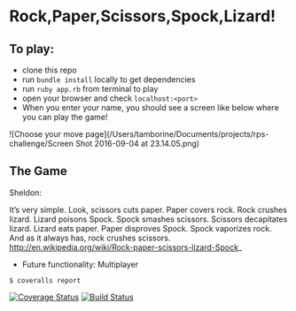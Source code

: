 # Rock,Paper,Scissors,Spock,Lizard!

To play:
-------
* clone this repo
* run `bundle install` locally to get dependencies
* run `ruby app.rb` from terminal to play
* open your browser and check `localhost:<port>`
* When you enter your name, you should see a screen like below where you can play the game!

![Choose your move page](/Users/tamborine/Documents/projects/rps-challenge/Screen Shot 2016-09-04 at 23.14.05.png)


The Game
----
Sheldon:

 It’s very simple. Look, scissors cuts paper. Paper covers rock. Rock crushes lizard. Lizard poisons Spock. Spock smashes scissors. Scissors decapitates lizard. Lizard eats paper. Paper disproves Spock. Spock vaporizes rock. And as it always has, rock crushes scissors.
 http://en.wikipedia.org/wiki/Rock-paper-scissors-lizard-Spock_

* Future functionality: Multiplayer

```
$ coveralls report
```
[![Coverage Status](https://coveralls.io/repos/github/tam-borine/rps-challenge/badge.svg?branch=master)](https://coveralls.io/github/tam-borine/rps-challenge?branch=master) [![Build Status](https://travis-ci.org/tam-borine/rps-challenge.svg?branch=master)](https://travis-ci.org/tam-borine/rps-challenge)
